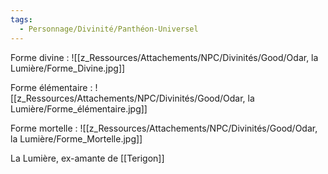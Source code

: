 ```yaml
---
tags:
  - Personnage/Divinité/Panthéon-Universel
---
```

Forme divine :
![[z_Ressources/Attachements/NPC/Divinités/Good/Odar, la Lumière/Forme_Divine.jpg]]

Forme élémentaire :
![[z_Ressources/Attachements/NPC/Divinités/Good/Odar, la Lumière/Forme_élémentaire.jpg]]

Forme mortelle :
![[z_Ressources/Attachements/NPC/Divinités/Good/Odar, la Lumière/Forme_Mortelle.jpg]]

La Lumière, ex-amante de [[Terigon]]